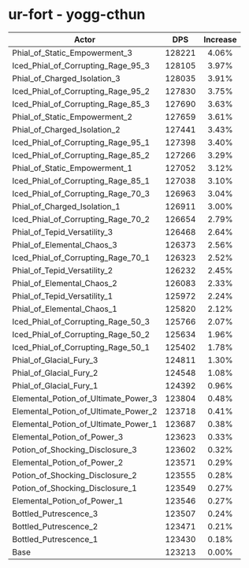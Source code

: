 # ur-fort - yogg-cthun
| Actor | DPS | Increase |
|---|:---:|:---:|
|Phial_of_Static_Empowerment_3|128221|4.06%|
|Iced_Phial_of_Corrupting_Rage_95_3|128105|3.97%|
|Phial_of_Charged_Isolation_3|128035|3.91%|
|Iced_Phial_of_Corrupting_Rage_95_2|127830|3.75%|
|Iced_Phial_of_Corrupting_Rage_85_3|127690|3.63%|
|Phial_of_Static_Empowerment_2|127659|3.61%|
|Phial_of_Charged_Isolation_2|127441|3.43%|
|Iced_Phial_of_Corrupting_Rage_95_1|127398|3.40%|
|Iced_Phial_of_Corrupting_Rage_85_2|127266|3.29%|
|Phial_of_Static_Empowerment_1|127052|3.12%|
|Iced_Phial_of_Corrupting_Rage_85_1|127038|3.10%|
|Iced_Phial_of_Corrupting_Rage_70_3|126963|3.04%|
|Phial_of_Charged_Isolation_1|126911|3.00%|
|Iced_Phial_of_Corrupting_Rage_70_2|126654|2.79%|
|Phial_of_Tepid_Versatility_3|126468|2.64%|
|Phial_of_Elemental_Chaos_3|126373|2.56%|
|Iced_Phial_of_Corrupting_Rage_70_1|126323|2.52%|
|Phial_of_Tepid_Versatility_2|126232|2.45%|
|Phial_of_Elemental_Chaos_2|126083|2.33%|
|Phial_of_Tepid_Versatility_1|125972|2.24%|
|Phial_of_Elemental_Chaos_1|125820|2.12%|
|Iced_Phial_of_Corrupting_Rage_50_3|125766|2.07%|
|Iced_Phial_of_Corrupting_Rage_50_2|125634|1.96%|
|Iced_Phial_of_Corrupting_Rage_50_1|125402|1.78%|
|Phial_of_Glacial_Fury_3|124811|1.30%|
|Phial_of_Glacial_Fury_2|124548|1.08%|
|Phial_of_Glacial_Fury_1|124392|0.96%|
|Elemental_Potion_of_Ultimate_Power_3|123804|0.48%|
|Elemental_Potion_of_Ultimate_Power_2|123718|0.41%|
|Elemental_Potion_of_Ultimate_Power_1|123687|0.38%|
|Elemental_Potion_of_Power_3|123623|0.33%|
|Potion_of_Shocking_Disclosure_3|123602|0.32%|
|Elemental_Potion_of_Power_2|123571|0.29%|
|Potion_of_Shocking_Disclosure_2|123555|0.28%|
|Potion_of_Shocking_Disclosure_1|123549|0.27%|
|Elemental_Potion_of_Power_1|123546|0.27%|
|Bottled_Putrescence_3|123507|0.24%|
|Bottled_Putrescence_2|123471|0.21%|
|Bottled_Putrescence_1|123430|0.18%|
|Base|123213|0.00%|

